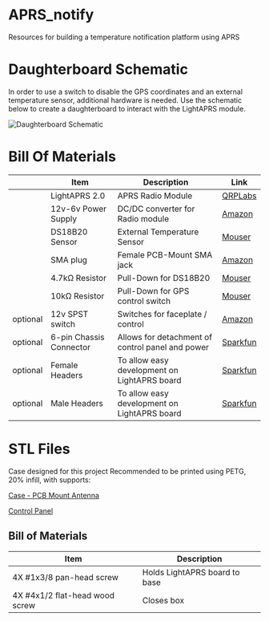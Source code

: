 # APRS_notify
Resources for building a temperature notification platform using APRS


# Daughterboard Schematic
In order to use a switch to disable the GPS coordinates and an external temperature sensor, additional hardware is needed.  Use the schematic below to create a daughterboard to interact with the LightAPRS module.

![Daughterboard Schematic](https://github.com/zzaxusl0a/APRS_notify/assets/1844156/9b12fa11-6dd6-412b-b044-29a1633cca44)

# Bill Of Materials
| | Item | Description | Link |
|---|---|---|---|
||LightAPRS 2.0|APRS Radio Module|[QRPLabs](https://qrp-labs.com/lightaprs2.html)|
||12v-6v Power Supply|DC/DC converter for Radio module|[Amazon](https://www.amazon.com/Step-Down-Waterproof-Miniature-Converter-Supply/dp/B08RXBGH72/)|
||DS18B20 Sensor|External Temperature Sensor|[Mouser](https://mou.sr/428Tlbo)|
||SMA plug|Female PCB-Mount SMA jack|[Amazon](https://www.amazon.com/Superbat-Connectors-Connector-Coaxial-Bulkhead/dp/B09V5811S7)|
||4.7kΩ Resistor|Pull-Down for DS18B20|[Mouser](https://mou.sr/4aC7BNe)|
||10kΩ Resistor|Pull-Down for GPS control switch|[Mouser](https://mou.sr/4cXwR22)|
|optional|12v SPST switch|Switches for faceplate / control|[Amazon](https://www.amazon.com/gp/product/B012IJ35VQ)|
|optional|6-pin Chassis Connector|Allows for detachment of control panel and power|[Sparkfun](https://www.sparkfun.com/products/11475)|
|optional|Female Headers|To allow easy development on LightAPRS board|[Sparkfun](https://www.sparkfun.com/products/11895)|
|optional|Male Headers|To allow easy development on LightAPRS board|[Sparkfun](https://www.sparkfun.com/products/12693)|

# STL Files
Case designed for this project
Recommended to be printed using PETG, 20% infill, with supports:

[Case - PCB Mount Antenna](https://github.com/zzaxusl0a/APRS_notify/blob/main/STL%20files/APRS%20Case%20-%20PCB%20mount%20antenna%20-%20final%20version.stl)

[Control Panel](https://github.com/zzaxusl0a/APRS_notify/blob/main/STL%20files/APRS%20Control%20Panel%202-up.stl)

## Bill of Materials
| Item | Description |
|---|---|
|4X #1x3/8 pan-head screw|Holds LightAPRS board to base|
|4X #4x1/2 flat-head wood screw |Closes box|
